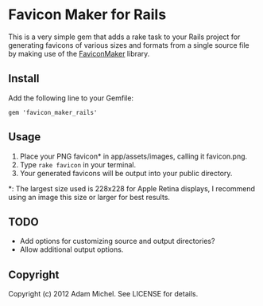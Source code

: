 # Favicon Maker for Rails

This is a very simple gem that adds a rake task to your Rails project for generating favicons of various sizes and formats from a single source file by making use of the [FaviconMaker](https://github.com/follmann/favicon_maker) library.

## Install

Add the following line to your Gemfile:

    gem 'favicon_maker_rails'

## Usage

1. Place your PNG favicon* in app/assets/images, calling it favicon.png.
2. Type `rake favicon` in your terminal.
3. Your generated favicons will be output into your public directory.

*: The largest size used is 228x228 for Apple Retina displays, I recommend using an image this size or larger for best results.

## TODO

* Add options for customizing source and output directories?
* Allow additional output options.

## Copyright

Copyright (c) 2012 Adam Michel. See LICENSE for details.
